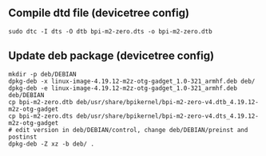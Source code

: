 ## Compile dtd file (devicetree config)

```
sudo dtc -I dts -O dtb bpi-m2-zero.dts -o bpi-m2-zero.dtb
```


## Update deb package (devicetree config)

```
mkdir -p deb/DEBIAN
dpkg-deb -x linux-image-4.19.12-m2z-otg-gadget_1.0-321_armhf.deb deb/
dpkg-deb -e linux-image-4.19.12-m2z-otg-gadget_1.0-321_armhf.deb deb/DEBIAN
cp bpi-m2-zero.dtb deb/usr/share/bpikernel/bpi-m2-zero-v4.dtb_4.19.12-m2z-otg-gadget
cp bpi-m2-zero.dts deb/usr/share/bpikernel/bpi-m2-zero-v4.dts_4.19.12-m2z-otg-gadget
# edit version in deb/DEBIAN/control, change deb/DEBIAN/preinst and postinst  
dpkg-deb -Z xz -b deb/ .
```

